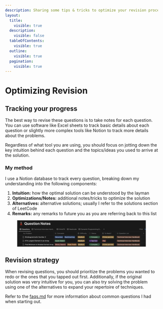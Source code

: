 ```yaml
---
description: Sharing some tips & tricks to optimize your revision process
layout:
  title:
    visible: true
  description:
    visible: false
  tableOfContents:
    visible: true
  outline:
    visible: true
  pagination:
    visible: true
---
```


# Optimizing Revision

## Tracking your progress&#x20;

The best way to revise these questions is to take notes for each question. You can use software like Excel sheets to track basic details about each question or slightly more complex tools like Notion to track more details about the problems.

Regardless of what tool you are using, you should focus on jotting down the key intuition behind each question and the topics/ideas you used to arrive at the solution.

### My method

I use a Notion database to track every question, breaking down my understanding into the following components:

1. **Intuition:** how the optimal solution can be understood by the layman
2. **Optimizations/Notes:** additional notes/tricks to optimize the solution
3. **Alternatives:** alternative solutions; usually I refer to the solutions section of LeetCode
4. **Remarks:** any remarks to future you as you are referring back to this list

<figure><img src="../.gitbook/assets/Screenshot 2023-12-24 at 12.38.50.png" alt=""><figcaption></figcaption></figure>

## Revision strategy

When revising questions, you should prioritize the problems you wanted to redo or the ones that you tapped out first. Additionally, if the original solution was very intuitive for you, you can also try solving the problem using one of the alternatives to expand your repertoire of techniques.

Refer to the [faqs.md](faqs.md "mention") for more information about common questions I had when starting out.
